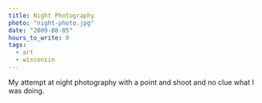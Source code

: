 ```yaml
---
title: Night Photography
photo: "night-photo.jpg"
date: "2009-08-05"
hours_to_write: 0
tags:
  - art
  - wisconsin
---
```


My attempt at night photography with a point and shoot and no clue what I was doing.
